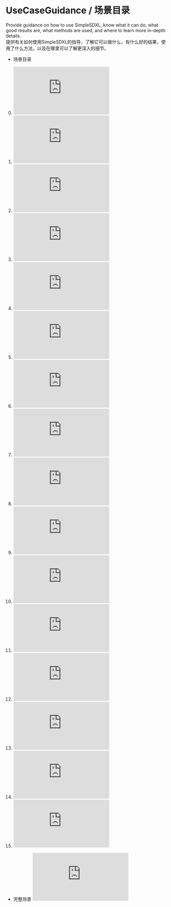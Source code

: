 # UseCaseGuidance / 场景目录
Provide guidance on how to use SimpleSDXL, know what it can do, what good results are, what methods are used, and where to learn more in-depth details.
<br>提供有关如何使用SimpleSDXL的指导，了解它可以做什么，有什么好的结果，使用了什么方法，以及在哪里可以了解更深入的细节。

* 场景目录
0. ![场景目录介绍](https://github.com/metercai/UseCaseGuidance/blob/main/sub/0.intr.md)
1. ![媒体创作](https://github.com/metercai/UseCaseGuidance/blob/main/sub/1.MediaCreation.md)
2. ![广告与营销](https://github.com/metercai/UseCaseGuidance/blob/main/sub/2.marketing.md)
3. ![家装与建筑](https://github.com/metercai/UseCaseGuidance/blob/main/sub/3.building.md)
4. ![图像风格转换](https://github.com/metercai/UseCaseGuidance/blob/main/sub/4.StyleConversion.md)
5. ![图像修复与增强](https://github.com/metercai/UseCaseGuidance/blob/main/sub/5.PictureRestoration.md)
6. ![线稿提取与着色](https://github.com/metercai/UseCaseGuidance/blob/main/sub/6.LineArt.md)
7. ![图像合成与拼接](https://github.com/metercai/UseCaseGuidance/blob/main/sub/7.ImageCompositing.md)
8. ![动画与游戏](https://github.com/metercai/UseCaseGuidance/blob/main/sub/8.Animation.md)
9. ![影视与娱乐](https://github.com/metercai/UseCaseGuidance/blob/main/sub/9.movie.md)
10. ![2D转3D](https://github.com/metercai/UseCaseGuidance/blob/main/sub/10.3D.md)
11. ![AR & VR](https://github.com/metercai/UseCaseGuidance/blob/main/sub/11.VR.md)
12. ![证件照生成](https://github.com/metercai/UseCaseGuidance/blob/main/sub/12.IDPhoto.md)
13. ![影楼写真](https://github.com/metercai/UseCaseGuidance/blob/main/sub/13.PhotoStudio.md)
14. ![虚拟试妆与试衣](https://github.com/metercai/UseCaseGuidance/blob/main/sub/14.Markup.md)
15. ![微缩世界](https://github.com/metercai/UseCaseGuidance/blob/main/sub/15.Miniature.md)

* 完整场景
![完整场景](https://github.com/metercai/UseCaseGuidance/blob/main/UseCaseGuidanceForSimpleSDXL.md)

